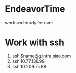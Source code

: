 # EndeavorTime
work and study for ever

# Work with ssh
1. ssh $name@g.intra.sina.com
2. ssh 10.77.136.99
3. ssh 10.209.75.88
